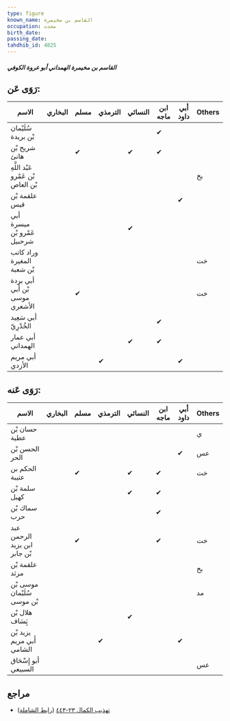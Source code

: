 ```yaml
---
type: figure
known_name: القاسم بن مخيمرة
occupation: محدث
birth_date:
passing_date:
tahdhib_id: 4825
---
```

##### القاسم بن مخيمرة الهمداني أبو عروة الكوفي

## رَوَى عَن:
| الاسم                              | البخاري | مسلم | الترمذي | النسائي | ابن ماجه | أبي داود | Others |
| ---------------------------------- | ------- | ---- | ------- | ------- | -------- | -------- | ------ |
| سُلَيْمان بْن بريدة                |         |      |         |         | ✔        |          |        |
| شريح بْن هانئ                      |         | ✔    |         | ✔       | ✔        |          |        |
| عَبْد اللَّهِ بْن عَمْرو بْن العاص |         |      |         |         |          |          | بخ     |
| علقمة بْن قيس                      |         |      |         |         |          | ✔        |        |
| أبي ميسرة عَمْرو بْن شرحبيل        |         |      |         | ✔       |          |          |        |
| وراد كاتب المغيرة بْن شعبة         |         |      |         |         |          |          | خت     |
| أبي بردة بْن أَبي موسى الأشعري     |         | ✔    |         |         |          |          | خت     |
| أبي سَعِيد الخُدْرِيّ              |         |      |         |         | ✔        |          |        |
| أبي عمار الهمداني                  |         |      |         | ✔       | ✔        |          |        |
| أبي مريم الأزدي                    |         |      | ✔       |         |          | ✔        |        |
## رَوَى عَنه:
| الاسم                        | البخاري | مسلم | الترمذي | النسائي | ابن ماجه | أبي داود | Others |
| ---------------------------- | ------- | ---- | ------- | ------- | -------- | -------- | ------ |
| حسان بْن عطية                |         |      |         |         |          |          | ي      |
| الحسن بْن الحر               |         |      |         |         |          | ✔        | عس     |
| الحكم بن عتيبة               |         | ✔    |         | ✔       | ✔        |          | خت     |
| سلمة بْن كهيل                |         |      |         | ✔       | ✔        |          |        |
| سماك بْن حرب                 |         |      |         |         | ✔        |          |        |
| عبد الرحمن ابن يزيد بْن جابر |         | ✔    |         |         | ✔        |          | خت     |
| علقمة بْن مرثد               |         |      |         |         |          |          | بخ     |
| موسى بْن سُلَيْمان بْن موسى  |         |      |         |         |          |          | مد     |
| هلال بْن يَِسَاف             |         |      |         | ✔       |          |          |        |
| يزيد بْن أَبي مريم الشامي    |         |      | ✔       |         |          | ✔        |        |
| أبو إِسْحَاق السبيعي         |         |      |         |         |          |          | عس     |
## مراجع
- [تهذيب الكمال ٢٣-٤٤٣](obsidian://open?vault=Tahdhib-al-Kamal&file=Figures/٤٨٢٥-القاسم%20بن%20مخيمرة%20الهمداني%20أبو%20عروة%20الكوفي) ([رابط الشاملة](https://shamela.ws/book/3722/12330))